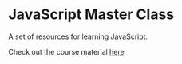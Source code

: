 JavaScript Master Class
=======================

A set of resources for learning JavaScript.

Check out the course material [here](//DevFacto/github.com/javascript-master-class)
